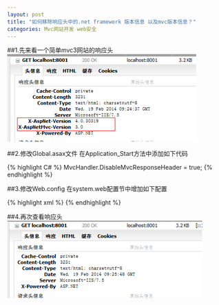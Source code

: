 ```yaml
---
layout: post
title: "如何移除响应头中的.net framework 版本信息 以及mvc版本信息？"
categories: Mvc网站开发 web安全
---
```


##1.先来看一个简单mvc3网站的响应头
![响应头版本信息示意图](/files/img/version_header_before.png "响应头版本信息示意图")

##2.修改Global.asax文件
在Application_Start方法中添加如下代码

{% highlight C# %}
MvcHandler.DisableMvcResponseHeader = true;
{% endhighlight %}
  
##3.修改Web.config
在system.web配置节中增加如下配置

{% highlight xml %}
<httpRuntime enableVersionHeader="false"/>
{% endhighlight %}

##4.再次查看响应头
![修改后示意图](/files/img/version_header_after.png "修改后")

